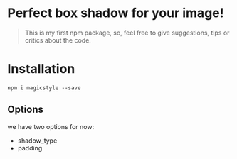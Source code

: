 # Perfect box shadow for your image!

> This is my first npm package, so, feel free to give suggestions, tips or critics about the code.

# Installation

`npm i magicstyle --save`

## Options

we have two options for now:

- shadow_type
- padding
